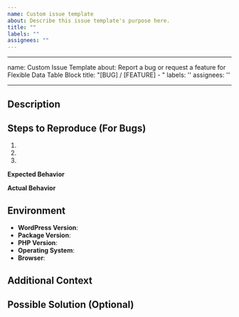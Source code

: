 ```yaml
---
name: Custom issue template
about: Describe this issue template's purpose here.
title: ""
labels: ""
assignees: ""
---
```


---

name: Custom Issue Template
about: Report a bug or request a feature for Flexible Data Table Block
title: "[BUG] / [FEATURE] - <short description>"
labels: ''
assignees: ''

---

## Description

<!-- A clear and concise description of the issue or feature request. -->

## Steps to Reproduce (For Bugs)

1. <!-- First step -->
2. <!-- Second step -->
3. <!-- Third step -->

**Expected Behavior**

<!-- A clear and concise description of what you expected to happen. -->

**Actual Behavior**

<!-- A clear and concise description of what actually happened. -->

## Environment

- **WordPress Version**: <!-- e.g., 8.x -->
- **Package Version**: <!-- e.g., 1.0.0 -->
- **PHP Version**: <!-- e.g., 7.4.0 -->
- **Operating System**: <!-- e.g., macOS, Windows, Linux -->
- **Browser**: <!-- If applicable, e.g., Chrome, Firefox -->

## Additional Context

<!-- Add any other context about the problem here, such as screenshots or error messages. -->

## Possible Solution (Optional)

<!-- If you have a solution in mind, please share it here. -->
